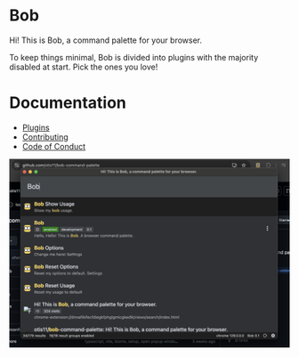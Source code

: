 # Bob
Hi! This is Bob, a command palette for your browser.

To keep things minimal, Bob is divided into plugins with the majority disabled at start. Pick the ones you love!

# Documentation
- [Plugins](./docs/plugins.md)
- [Contributing](./docs/contributing.md)
- [Code of Conduct](./CODE_OF_CONDUCT.md)

![Bob Screenshot](./src/core/assets/bob-screenshot-browser.png)